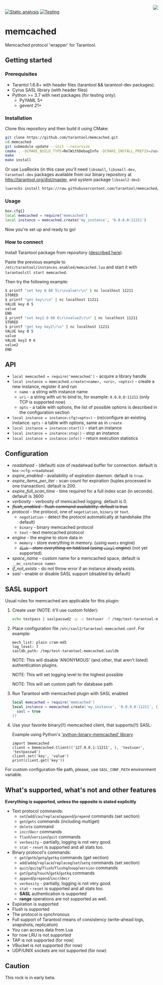 <a href="http://tarantool.org">
  <img src="https://avatars2.githubusercontent.com/u/2344919?v=2&s=250" align="right">
</a>

[![Static analysis](https://github.com/tarantool/memcached/actions/workflows/check.yaml/badge.svg)](https://github.com/tarantool/memcached/actions/workflows/check.yaml)
[![Testing](https://github.com/tarantool/memcached/actions/workflows/testing.yaml/badge.svg)](https://github.com/tarantool/memcached/actions/workflows/testing.yaml)

# memcached

Memcached protocol 'wrapper' for Tarantool.

## Getting started

### Prerequisites

 * Tarantol 1.6.8+ with header files (tarantool && tarantool-dev packages).
 * Cyrus SASL library (with header files)
 * Python >= 3.7 with next packages (for testing only):
   - PyYAML 5+
   - gevent 21+

### Installation

Clone this repository and then build it using CMake:

``` bash
git clone https://github.com/tarantool/memcached.git
cd memcached
git submodule update --init --recursive
cmake . -DCMAKE_BUILD_TYPE=RelWithDebugInfo -DCMAKE_INSTALL_PREFIX=/usr
make
make install
```

Or use LuaRocks (in this case you'll need `libsmall`, `libsmall-dev`, `tarantool-dev`
packages available from our binary repository at http://tarantool.org/dist/master, and
system package `libsasl2-dev`):

``` bash
luarocks install https://raw.githubusercontent.com/tarantool/memcached/master/rockspecs/memcached-scm-1.rockspec --local
```

### Usage

``` bash
box.cfg{}
local memcached = require('memcached')
local instance = memcached.create('my_instance', '0.0.0.0:11211')
```

Now you're set up and ready to go!

### How to connect

Install Tarantool package from repository ([described here](https://www.tarantool.io/download/)).

Paste the previous example to `/etc/tarantool/instances.enabled/memcached.lua` and start it with
`tarantoolctl start memcached`.

Then try the following example:

``` bash
$ printf "set key 0 60 5\r\nvalue\r\n" | nc localhost 11211
STORED
$ printf "get key\r\n" | nc localhost 11211
VALUE key 0 5
value
END
$ printf "set key2 0 60 6\r\nvalue2\r\n" | nc localhost 11211
STORED
$ printf "get key key2\r\n" | nc localhost 11211
VALUE key 0 5
value
VALUE key2 0 6
value2
END
```

## API

* `local memcached = require('memcached')` - acquire a library handle
* `local instance = memcached.create(<name>, <uri>, <opts>)` - create a new instance, register it and run
  - `name` - a string with instance name
  - `uri`  - a string with uri to bind to, for example: `0.0.0.0:11211` (only TCP is supported now)
  - `opts` - a table with options, the list of possible options is described in the configuration section
* `local instance = instance:cfg(<opts>)` - (re)configure an existing instance.
  `opts` - a table with options, same as in `create`
* `local instance = instance:start()` - start an instance
* `local instance = instance:stop()` - stop an instance
* `local instance = instance:info()` - return execution statistics

## Configuration

* *readahead* - (default) size of readahead buffer for connection. default is `box->cfg->readahead`
* *expire_enabled* - availability of expiration daemon. default is `true`.
* *expire_items_per_iter* - scan count for expiration (tuples processed in one transaction). default is 200.
* *expire_full_scan_time* - time required for a full index scan (in seconds). defaiult is 3600
* *verbosity* - verbosity of memcached logging. default is 0.
* ~~*flush_enabled* - flush command availability. default is true~~
* *protocol* - the protocol, one of `negotiation`, `binary` or `text`.
  - `negotiation` - detect the protocol automatically at handshake (the default)
  - `binary` - binary memcached protocol
  - `text` - text memcached protocol
* *engine* - the engine to store data in
  - `memory` - store everything in memory. (using `memtx` engine)
  - ~~`disk` - store everything on hdd/ssd (using `vinyl` engine)~~ (not yet supported)
* *space_name* - custom name for a memcached space, default is `__mc_<instance name>`
* *if_not_exists* - do not throw error if an instance already exists.
* *sasl* - enable or disable SASL support (disabled by default)

## SASL support

Usual rules for memcached are applicable for this plugin:

1. Create user (NOTE: it'll use custom folder):

	 ``` bash
	 echo testpass | saslpasswd2 -p -c testuser -f /tmp/test-tarantool-memcached.sasldb
	 ```

2. Place configuration file `/etc/sasl2/tarantool-memcached.conf`. For example:

	 ```
	 mech_list: plain cram-md5
	 log_level: 7
	 sasldb_path: /tmp/test-tarantool-memcached.sasldb
	 ```
	
	 NOTE: This will disable 'ANONYMOUS' (and other, that aren't listed)
	 authentication plugins.

	 NOTE: This will set logging level to the highest possible

	 NOTE: This will set custom path for database path

3. Run Tarantool with memcached plugin with SASL enabled

	 ```lua
	 local memcached = require('memcached')
	 local instance = memcached.create('my_instance', '0.0.0.0:11211', {
	   sasl = true
	 })
	```

4. Use your favorite binary(!!) memcached client, that supports(!!) SASL:

	 Example using Python's ['python-binary-memcached' library](https://github.com/jaysonsantos/python-binary-memcached)
	 ```
	 import bmemcached
	 client = bmemcached.Client(('127.0.0.1:11211', ), 'testuser', 'testpasswd')
	 client.set('key', 'value')
	 print(client.get('key'))
	 ```

For custom configuration file path, please, use `SASL_CONF_PATH` environment variable.

## What's supported, what's not and other features

**Everything is supported, unless the opposite is stated explicitly**

* Text protocol commands:
  - `set`/`add`/`cas`/`replace`/`append`/`prepend` commands (set section)
  - `get`/`gets` commands (including multiget)
  - `delete` command
  - `incr`/`decr` commands
  - `flush`/`version`/`quit` commands
  - `verbosity` - partially, logging is not very good.
  - `stat` - `reset` is supported and all stats too.
* Binary protocol's commands:
  - `get`/`getk`/`getq`/`getkq` commands (get section)
  - `add`/`addq`/`replace`/`replaceq`/`set`/`setq` commands (set section)
  - `quit`/`quitq`/`flush`/`flushq`/`noop`/`version` commands
  - `gat`/`gatq`/`touch`/`gatk`/`gatkq` commands
  - `append`/`prepend`/`incr`/`decr`
  - `verbosity` - partially, logging is not very good.
  - `stat` - `reset` is supported and all stats too.
  - **SASL** authentication is supported
  - **range** operations are not supported as well.
* Expiration is supported
* Flush is supported
* The protocol is synchronous
* Full support of Tarantool means of consistency (write-ahead logs, snapshots, replication)
* You can access data from Lua
* for now LRU is not supported
* TAP is not supported (for now)
* VBucket is not supported (for now)
* UDP/UNIX sockets are not supported (for now)

## Caution

This rock is in early beta.
